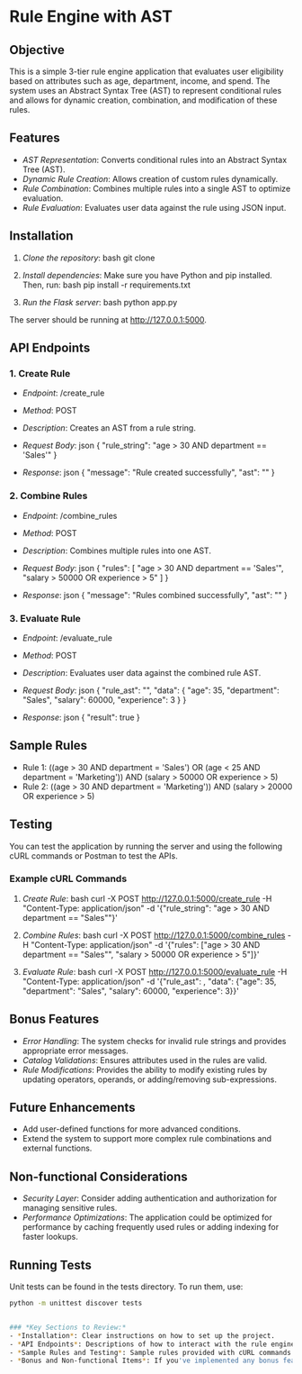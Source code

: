 # Rule Engine with AST

## Objective
This is a simple 3-tier rule engine application that evaluates user eligibility based on attributes such as age, department, income, and spend. The system uses an Abstract Syntax Tree (AST) to represent conditional rules and allows for dynamic creation, combination, and modification of these rules.

## Features
- *AST Representation*: Converts conditional rules into an Abstract Syntax Tree (AST).
- *Dynamic Rule Creation*: Allows creation of custom rules dynamically.
- *Rule Combination*: Combines multiple rules into a single AST to optimize evaluation.
- *Rule Evaluation*: Evaluates user data against the rule using JSON input.

## Installation

1. *Clone the repository*:
    bash
    git clone <repository-url>
    

2. *Install dependencies*:
    Make sure you have Python and pip installed. Then, run:
    bash
    pip install -r requirements.txt
    

3. *Run the Flask server*:
    bash
    python app.py
    

The server should be running at http://127.0.0.1:5000.

## API Endpoints

### 1. Create Rule
- *Endpoint*: /create_rule
- *Method*: POST
- *Description*: Creates an AST from a rule string.
- *Request Body*:
    json
    {
      "rule_string": "age > 30 AND department == 'Sales'"
    }
    
- *Response*:
    json
    {
      "message": "Rule created successfully",
      "ast": "<AST Representation>"
    }
    

### 2. Combine Rules
- *Endpoint*: /combine_rules
- *Method*: POST
- *Description*: Combines multiple rules into one AST.
- *Request Body*:
    json
    {
      "rules": [
        "age > 30 AND department == 'Sales'",
        "salary > 50000 OR experience > 5"
      ]
    }
    
- *Response*:
    json
    {
      "message": "Rules combined successfully",
      "ast": "<Combined AST Representation>"
    }
    

### 3. Evaluate Rule
- *Endpoint*: /evaluate_rule
- *Method*: POST
- *Description*: Evaluates user data against the combined rule AST.
- *Request Body*:
    json
    {
      "rule_ast": "<AST JSON Representation>",
      "data": {
        "age": 35,
        "department": "Sales",
        "salary": 60000,
        "experience": 3
      }
    }
    
- *Response*:
    json
    {
      "result": true
    }
    

## Sample Rules
- Rule 1: ((age > 30 AND department = 'Sales') OR (age < 25 AND department = 'Marketing')) AND (salary > 50000 OR experience > 5)
- Rule 2: ((age > 30 AND department = 'Marketing')) AND (salary > 20000 OR experience > 5)

## Testing
You can test the application by running the server and using the following cURL commands or Postman to test the APIs.

### Example cURL Commands

1. *Create Rule*:
    bash
    curl -X POST http://127.0.0.1:5000/create_rule -H "Content-Type: application/json" -d '{"rule_string": "age > 30 AND department == \"Sales\""}'
    

2. *Combine Rules*:
    bash
    curl -X POST http://127.0.0.1:5000/combine_rules -H "Content-Type: application/json" -d '{"rules": ["age > 30 AND department == \"Sales\"", "salary > 50000 OR experience > 5"]}'
    

3. *Evaluate Rule*:
    bash
    curl -X POST http://127.0.0.1:5000/evaluate_rule -H "Content-Type: application/json" -d '{"rule_ast": <AST JSON>, "data": {"age": 35, "department": "Sales", "salary": 60000, "experience": 3}}'
    

## Bonus Features
- *Error Handling*: The system checks for invalid rule strings and provides appropriate error messages.
- *Catalog Validations*: Ensures attributes used in the rules are valid.
- *Rule Modifications*: Provides the ability to modify existing rules by updating operators, operands, or adding/removing sub-expressions.

## Future Enhancements
- Add user-defined functions for more advanced conditions.
- Extend the system to support more complex rule combinations and external functions.

## Non-functional Considerations
- *Security Layer*: Consider adding authentication and authorization for managing sensitive rules.
- *Performance Optimizations*: The application could be optimized for performance by caching frequently used rules or adding indexing for faster lookups.

## Running Tests
Unit tests can be found in the tests directory. To run them, use:
```bash
python -m unittest discover tests


### *Key Sections to Review:*
- *Installation*: Clear instructions on how to set up the project.
- *API Endpoints*: Descriptions of how to interact with the rule engine.
- *Sample Rules and Testing*: Sample rules provided with cURL commands for testing the API.
- *Bonus and Non-functional Items*: If you've implemented any bonus features like error handling or performance improvements, highlight them here.